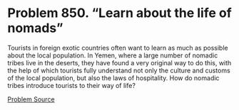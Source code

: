 # Problem 850. “Learn about the life of nomads”

Tourists in foreign exotic countries often want to learn as much as possible about the local population. In Yemen, where a large number of nomadic tribes live in the deserts, they have found a very original way to do this, with the help of which tourists fully understand not only the culture and customs of the local population, but also the laws of hospitality. How do nomadic tribes introduce tourists to their way of life?

[Problem Source](https://www.trizland.ru/tasks/5430/)